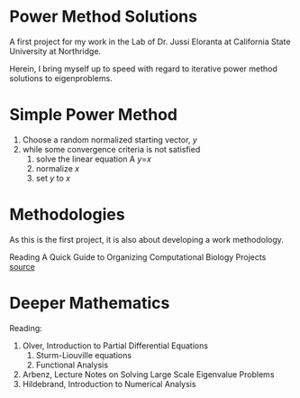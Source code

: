 # Power Method Solutions

A first project for my work in the Lab of Dr. Jussi Eloranta at California State University at Northridge. 

Herein, I bring myself up to speed with regard to iterative power method solutions to eigenproblems. 


# Simple Power Method

1. Choose a random normalized starting vector, *y*
2. while some convergence criteria is not satisfied
    1. solve the linear equation A *y*=*x*
    1. normalize *x*
    1. set *y* to *x*

# Methodologies
As this is the first project, it is also about developing a work methodology.

Reading A Quick Guide to Organizing Computational Biology Projects [source](http://www.ploscompbiol.org/article/fetchObject.action?uri=info%3Adoi%2F10.1371%2Fjournal.pcbi.1000424&representation=PDF)

# Deeper Mathematics
Reading:
1. Olver, Introduction to Partial Differential Equations
    1. Sturm-Liouville equations
    2. Functional Analysis
1. Arbenz, Lecture Notes on Solving Large Scale Eigenvalue Problems
3. Hildebrand, Introduction to Numerical Analysis
